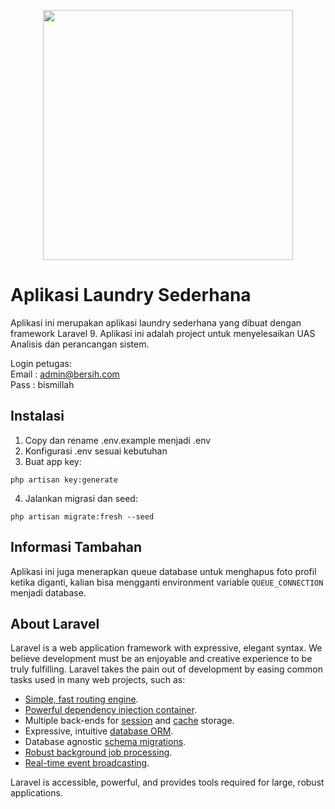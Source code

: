 <p align="center"><img src="https://laravel.com/img/logotype.min.svg" width="400"></p>

# Aplikasi Laundry Sederhana

Aplikasi ini merupakan aplikasi laundry sederhana yang dibuat dengan framework Laravel 9. Aplikasi ini adalah project untuk menyelesaikan UAS Analisis dan perancangan sistem.


Login petugas:  
Email : admin@bersih.com  
Pass : bismillah

## Instalasi

1. Copy dan rename .env.example menjadi .env
2. Konfigurasi .env sesuai kebutuhan
3. Buat app key:

```
php artisan key:generate
```

4. Jalankan migrasi dan seed:

```
php artisan migrate:fresh --seed
```

## Informasi Tambahan

Aplikasi ini juga menerapkan queue database untuk menghapus foto profil ketika diganti, kalian bisa mengganti environment variable `QUEUE_CONNECTION` menjadi database.

## About Laravel

Laravel is a web application framework with expressive, elegant syntax. We believe development must be an enjoyable and creative experience to be truly fulfilling. Laravel takes the pain out of development by easing common tasks used in many web projects, such as:

-   [Simple, fast routing engine](https://laravel.com/docs/routing).
-   [Powerful dependency injection container](https://laravel.com/docs/container).
-   Multiple back-ends for [session](https://laravel.com/docs/session) and [cache](https://laravel.com/docs/cache) storage.
-   Expressive, intuitive [database ORM](https://laravel.com/docs/eloquent).
-   Database agnostic [schema migrations](https://laravel.com/docs/migrations).
-   [Robust background job processing](https://laravel.com/docs/queues).
-   [Real-time event broadcasting](https://laravel.com/docs/broadcasting).

Laravel is accessible, powerful, and provides tools required for large, robust applications.
